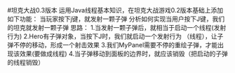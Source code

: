 #坦克大战0.3版本
    运用Java线程基本知识，在坦克大战游戏0.2版本基础上添加如下功能：
    当玩家按下j键，就发射一颗子弹
    分析如何实现当用户按下J键，我们的坦克就发射一颗子弹
    思路：
        1.当发射一颗子弹后，就相当于启动一个线程(发射行为)
        2.Hero有子弹对象，当按下J时，我们就启动一个发射行为
        （线程），让子弹不停的移动，形成一个射击效果
        3.我们MyPanel需要不停的重绘子弹，才能出现该效果(要做成线程)
        4.当子弹移动到面板的边界时，就应该销毁（把启动的子弹
            的线程销毁）